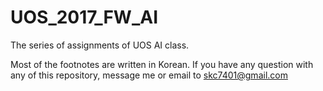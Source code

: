 # UOS_2017_FW_AI

The series of assignments of UOS AI class.
 
Most of the footnotes are written in Korean. If you have any question with any of this repository, message me or email to skc7401@gmail.com

